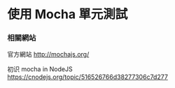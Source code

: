 # 使用 Mocha 單元測試

### 相關網站

官方網站 http://mochajs.org/

 初识 mocha in NodeJS https://cnodejs.org/topic/516526766d38277306c7d277
